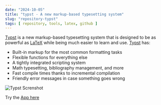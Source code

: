 ```yaml
---
date: "2024-10-05"
title: "typst - A new markup-based typesetting system"
slug: "repository-typst"
tags: [ repository, tools, latex, github ]
---
```




[Typst][1] is a new markup-based typesetting system that is designed to be as powerful as [LaTeX][2] while being much easier to learn and use. [Typst][1] has:

* Built-in markup for the most common formatting tasks
* Flexible functions for everything else
* A tightly integrated scripting system
* Math typesetting, bibliography management, and more
* Fast compile times thanks to incremental compilation
* Friendly error messages in case something goes wrong

![Typst Screnshot][3]

Try the [App here][4]



  [1]: https://github.com/typst/typst
  [2]: https://www.latex-project.org/
  [3]: https://user-images.githubusercontent.com/17899797/228031796-ced0e452-fcee-4ae9-92da-b9287764ff25.png
  [4]: https://typst.app/
